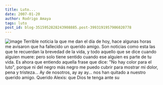 ```yaml
---
title: Luto...
date: 2007-01-20
author: Rodrigo Amaya
tags: luto
post_id: blog-3515952828243908885.post-3993191957906020778
---
```


![image](https://bp0.blogger.com/_ayvorITawE4/Rb9UTDD_h8I/AAAAAAAAACE/RPU0NqWTONE/s400/luto.jpg)    Terrible noticia la
que me dan el día de hoy, hace algunas horas me avisaron que ha fallecido un querido amigo. Son noticias como esta las que te recuerdan la brevedad de la vida, y todo aquello que se dice cuando alguien muere: pero solo tiene sentido cuando ese alguien es parte de tu vida. Es ahora que entiendo aquella frase que dice: "No hay color para el luto", porque ni del negro más negro me puedo cubrir para mostrar mi dolor, pena y tristeza... Ay de nosotros, ay ay ay... nos han quitado a nuestro querido amigo. Querido Alexis: que Dios te tenga ante su